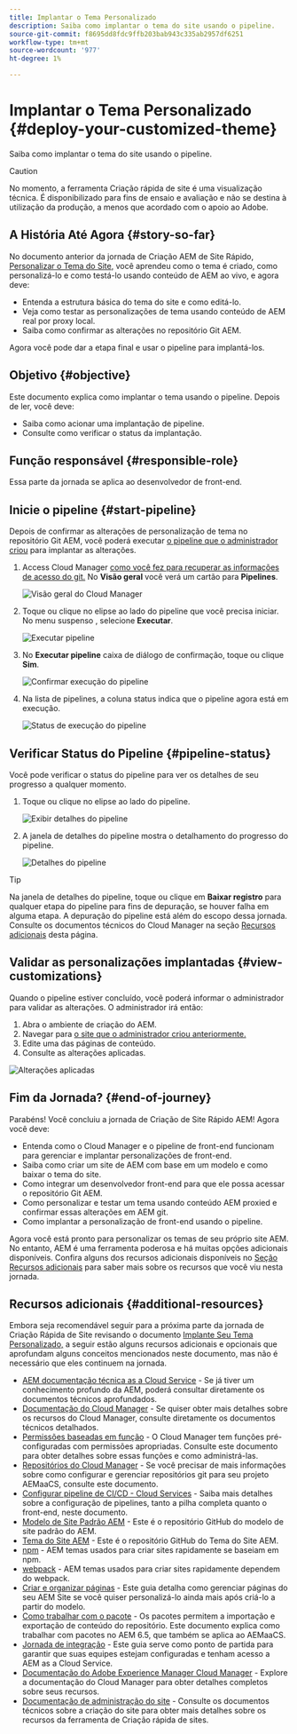 ```yaml
---
title: Implantar o Tema Personalizado
description: Saiba como implantar o tema do site usando o pipeline.
source-git-commit: f8695dd8fdc9ffb203bab943c335ab2957df6251
workflow-type: tm+mt
source-wordcount: '977'
ht-degree: 1%

---
```



# Implantar o Tema Personalizado {#deploy-your-customized-theme}

Saiba como implantar o tema do site usando o pipeline.

>[!CAUTION]
>
>No momento, a ferramenta Criação rápida de site é uma visualização técnica. É disponibilizado para fins de ensaio e avaliação e não se destina à utilização da produção, a menos que acordado com o apoio ao Adobe.

## A História Até Agora {#story-so-far}

No documento anterior da jornada de Criação AEM de Site Rápido, [Personalizar o Tema do Site,](customize-theme.md) você aprendeu como o tema é criado, como personalizá-lo e como testá-lo usando conteúdo de AEM ao vivo, e agora deve:

* Entenda a estrutura básica do tema do site e como editá-lo.
* Veja como testar as personalizações de tema usando conteúdo de AEM real por proxy local.
* Saiba como confirmar as alterações no repositório Git AEM.

Agora você pode dar a etapa final e usar o pipeline para implantá-los.

## Objetivo {#objective}

Este documento explica como implantar o tema usando o pipeline. Depois de ler, você deve:

* Saiba como acionar uma implantação de pipeline.
* Consulte como verificar o status da implantação.

## Função responsável {#responsible-role}

Essa parte da jornada se aplica ao desenvolvedor de front-end.

## Inicie o pipeline {#start-pipeline}

Depois de confirmar as alterações de personalização de tema no repositório Git AEM, você poderá executar [o pipeline que o administrador criou](pipeline-setup.md) para implantar as alterações.

1. Access Cloud Manager [como você fez para recuperar as informações de acesso do git.](retrieve-access.md) No **Visão geral** você verá um cartão para **Pipelines**.

   ![Visão geral do Cloud Manager](assets/cloud-manager-overview.png)

1. Toque ou clique no elipse ao lado do pipeline que você precisa iniciar. No menu suspenso , selecione **Executar**.

   ![Executar pipeline](assets/run-pipeline.png)

1. No **Executar pipeline** caixa de diálogo de confirmação, toque ou clique **Sim**.

   ![Confirmar execução do pipeline](assets/pipeline-confirm.png)

1. Na lista de pipelines, a coluna status indica que o pipeline agora está em execução.

   ![Status de execução do pipeline](assets/pipeline-running.png)

## Verificar Status do Pipeline {#pipeline-status}

Você pode verificar o status do pipeline para ver os detalhes de seu progresso a qualquer momento.

1. Toque ou clique no elipse ao lado do pipeline.

   ![Exibir detalhes do pipeline](assets/view-pipeline-details.png)

1. A janela de detalhes do pipeline mostra o detalhamento do progresso do pipeline.

   ![Detalhes do pipeline](assets/pipeline-details.png)

>[!TIP]
>
>Na janela de detalhes do pipeline, toque ou clique em **Baixar registro** para qualquer etapa do pipeline para fins de depuração, se houver falha em alguma etapa. A depuração do pipeline está além do escopo dessa jornada. Consulte os documentos técnicos do Cloud Manager na seção [Recursos adicionais](#additional-resources) desta página.

## Validar as personalizações implantadas {#view-customizations}

Quando o pipeline estiver concluído, você poderá informar o administrador para validar as alterações. O administrador irá então:

1. Abra o ambiente de criação do AEM.
1. Navegar para [o site que o administrador criou anteriormente.](create-site.md)
1. Edite uma das páginas de conteúdo.
1. Consulte as alterações aplicadas.

![Alterações aplicadas](assets/changes-applied.png)

## Fim da Jornada? {#end-of-journey}

Parabéns! Você concluiu a jornada de Criação de Site Rápido AEM! Agora você deve:

* Entenda como o Cloud Manager e o pipeline de front-end funcionam para gerenciar e implantar personalizações de front-end.
* Saiba como criar um site de AEM com base em um modelo e como baixar o tema do site.
* Como integrar um desenvolvedor front-end para que ele possa acessar o repositório Git AEM.
* Como personalizar e testar um tema usando conteúdo AEM proxied e confirmar essas alterações em AEM git.
* Como implantar a personalização de front-end usando o pipeline.

Agora você está pronto para personalizar os temas de seu próprio site AEM. No entanto, AEM é uma ferramenta poderosa e há muitas opções adicionais disponíveis. Confira alguns dos recursos adicionais disponíveis no [Seção Recursos adicionais](#additional-resources) para saber mais sobre os recursos que você viu nesta jornada.

## Recursos adicionais {#additional-resources}

Embora seja recomendável seguir para a próxima parte da jornada de Criação Rápida de Site revisando o documento [Implante Seu Tema Personalizado,](deploy-theme.md) a seguir estão alguns recursos adicionais e opcionais que aprofundam alguns conceitos mencionados neste documento, mas não é necessário que eles continuem na jornada.

* [AEM documentação técnica as a Cloud Service](https://experienceleague.adobe.com/docs/experience-manager-cloud-service.html?lang=pt-BR) - Se já tiver um conhecimento profundo da AEM, poderá consultar diretamente os documentos técnicos aprofundados.
* [Documentação do Cloud Manager](https://experienceleague.adobe.com/docs/experience-manager-cloud-service/onboarding/onboarding-concepts/cloud-manager-introduction.html) - Se quiser obter mais detalhes sobre os recursos do Cloud Manager, consulte diretamente os documentos técnicos detalhados.
* [Permissões baseadas em função](https://experienceleague.adobe.com/docs/experience-manager-cloud-manager/using/requirements/role-based-permissions.html) - O Cloud Manager tem funções pré-configuradas com permissões apropriadas. Consulte este documento para obter detalhes sobre essas funções e como administrá-las.
* [Repositórios do Cloud Manager](/help/implementing/cloud-manager/managing-code/cloud-manager-repositories.md) - Se você precisar de mais informações sobre como configurar e gerenciar repositórios git para seu projeto AEMaaCS, consulte este documento.
* [Configurar pipeline de CI/CD - Cloud Services](/help/implementing/cloud-manager/configuring-pipelines/introduction-ci-cd-pipelines.md) - Saiba mais detalhes sobre a configuração de pipelines, tanto a pilha completa quanto o front-end, neste documento.
* [Modelo de Site Padrão AEM](https://github.com/adobe/aem-site-template-standard) - Este é o repositório GitHub do modelo de site padrão do AEM.
* [Tema do Site AEM](https://github.com/adobe/aem-site-template-standard-theme-e2e) - Este é o repositório GitHub do Tema do Site AEM.
* [npm](https://www.npmjs.com) - AEM temas usados para criar sites rapidamente se baseiam em npm.
* [webpack](https://webpack.js.org) - AEM temas usados para criar sites rapidamente dependem do webpack.
* [Criar e organizar páginas](/help/sites-cloud/authoring/fundamentals/organizing-pages.md) - Este guia detalha como gerenciar páginas do seu AEM Site se você quiser personalizá-lo ainda mais após criá-lo a partir do modelo.
* [Como trabalhar com o pacote](/help/implementing/developing/tools/package-manager.md) - Os pacotes permitem a importação e exportação de conteúdo do repositório. Este documento explica como trabalhar com pacotes no AEM 6.5, que também se aplica ao AEMaaCS.
* [Jornada de integração](/help/journey-onboarding/home.md) - Este guia serve como ponto de partida para garantir que suas equipes estejam configuradas e tenham acesso a AEM as a Cloud Service.
* [Documentação do Adobe Experience Manager Cloud Manager](https://experienceleague.adobe.com/docs/experience-manager-cloud-manager/using/introduction-to-cloud-manager.html?lang=pt-BR) - Explore a documentação do Cloud Manager para obter detalhes completos sobre seus recursos.
* [Documentação de administração do site](/help/sites-cloud/administering/site-creation/create-site.md) - Consulte os documentos técnicos sobre a criação do site para obter mais detalhes sobre os recursos da ferramenta de Criação rápida de sites.
